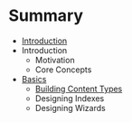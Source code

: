 # Summary

* [Introduction](README.md)
* Introduction
  * Motivation
  * Core Concepts
* [Basics](basics.md)
  * [Building Content Types](basics/building-content-types.md)
  * Designing Indexes
  * Designing Wizards

